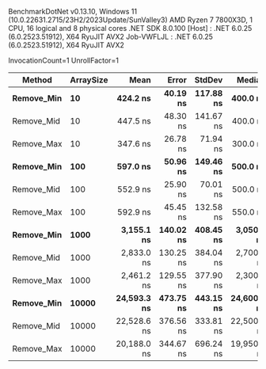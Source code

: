 
BenchmarkDotNet v0.13.10, Windows 11 (10.0.22631.2715/23H2/2023Update/SunValley3)
AMD Ryzen 7 7800X3D, 1 CPU, 16 logical and 8 physical cores
.NET SDK 8.0.100
  [Host]     : .NET 6.0.25 (6.0.2523.51912), X64 RyuJIT AVX2
  Job-VWFLJL : .NET 6.0.25 (6.0.2523.51912), X64 RyuJIT AVX2

InvocationCount=1  UnrollFactor=1  

 Method     | ArraySize | Mean        | Error     | StdDev    | Median      |
----------- |---------- |------------:|----------:|----------:|------------:|
 **Remove_Min** | **10**        |    **424.2 ns** |  **40.19 ns** | **117.88 ns** |    **400.0 ns** |
 Remove_Mid | 10        |    447.5 ns |  48.30 ns | 141.67 ns |    400.0 ns |
 Remove_Max | 10        |    347.6 ns |  26.78 ns |  71.94 ns |    300.0 ns |
 **Remove_Min** | **100**       |    **597.0 ns** |  **50.96 ns** | **149.46 ns** |    **500.0 ns** |
 Remove_Mid | 100       |    552.9 ns |  25.90 ns |  70.01 ns |    500.0 ns |
 Remove_Max | 100       |    592.9 ns |  45.45 ns | 132.58 ns |    550.0 ns |
 **Remove_Min** | **1000**      |  **3,155.1 ns** | **140.02 ns** | **408.45 ns** |  **3,050.0 ns** |
 Remove_Mid | 1000      |  2,833.0 ns | 130.25 ns | 384.04 ns |  2,700.0 ns |
 Remove_Max | 1000      |  2,461.2 ns | 129.55 ns | 377.90 ns |  2,300.0 ns |
 **Remove_Min** | **10000**     | **24,593.3 ns** | **473.75 ns** | **443.15 ns** | **24,600.0 ns** |
 Remove_Mid | 10000     | 22,528.6 ns | 376.56 ns | 333.81 ns | 22,500.0 ns |
 Remove_Max | 10000     | 20,188.0 ns | 344.67 ns | 696.24 ns | 19,950.0 ns |
